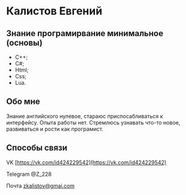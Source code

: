 # Калистов Евгений

## Знание програмирвание минимальное (основы)
 - С++;
 - С#;
 - Html;
 - Css;
 - Lua.

 ## Обо мне
 Знание английского нулевое, стараюс приспосабливаться к интерфейсу. Опыта работы нет. Стремлюсь узнавать что-то новое, развиваться и рости как програмист.

 ## Способы связи
 VK [https://vk.com/id424229542](https://vk.com/id424229542)

 Telegram @Z_228

 Почта zkalistov@gmai.com
